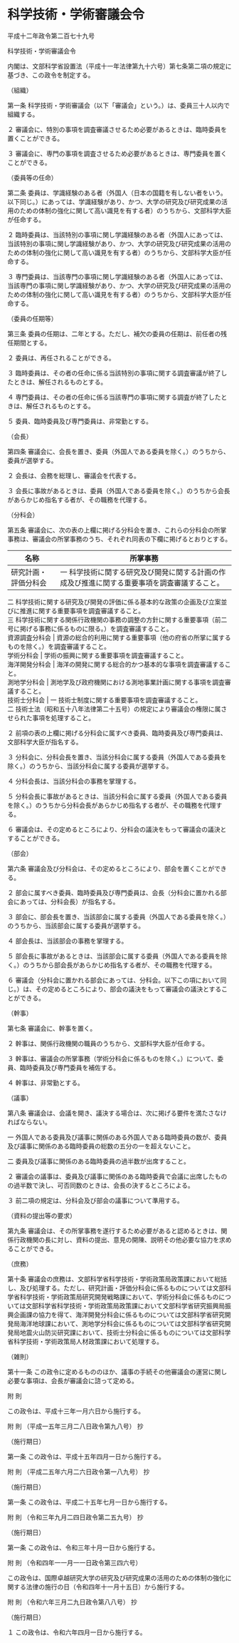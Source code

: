 # 科学技術・学術審議会令

平成十二年政令第二百七十九号

科学技術・学術審議会令

内閣は、文部科学省設置法（平成十一年法律第九十六号）第七条第二項の規定に基づき、この政令を制定する。

（組織）

第一条 科学技術・学術審議会（以下「審議会」という。）は、委員三十人以内で組織する。

２ 審議会に、特別の事項を調査審議させるため必要があるときは、臨時委員を置くことができる。

３ 審議会に、専門の事項を調査させるため必要があるときは、専門委員を置くことができる。

（委員等の任命）

第二条 委員は、学識経験のある者（外国人（日本の国籍を有しない者をいう。以下同じ。）にあっては、学識経験があり、かつ、大学の研究及び研究成果の活用のための体制の強化に関して高い識見を有する者）のうちから、文部科学大臣が任命する。

２ 臨時委員は、当該特別の事項に関し学識経験のある者（外国人にあっては、当該特別の事項に関し学識経験があり、かつ、大学の研究及び研究成果の活用のための体制の強化に関して高い識見を有する者）のうちから、文部科学大臣が任命する。

３ 専門委員は、当該専門の事項に関し学識経験のある者（外国人にあっては、当該専門の事項に関し学識経験があり、かつ、大学の研究及び研究成果の活用のための体制の強化に関して高い識見を有する者）のうちから、文部科学大臣が任命する。

（委員の任期等）

第三条 委員の任期は、二年とする。ただし、補欠の委員の任期は、前任者の残任期間とする。

２ 委員は、再任されることができる。

３ 臨時委員は、その者の任命に係る当該特別の事項に関する調査審議が終了したときは、解任されるものとする。

４ 専門委員は、その者の任命に係る当該専門の事項に関する調査が終了したときは、解任されるものとする。

５ 委員、臨時委員及び専門委員は、非常勤とする。

（会長）

第四条 審議会に、会長を置き、委員（外国人である委員を除く。）のうちから、委員が選挙する。

２ 会長は、会務を総理し、審議会を代表する。

３ 会長に事故があるときは、委員（外国人である委員を除く。）のうちから会長があらかじめ指名する者が、その職務を代理する。

（分科会）

第五条 審議会に、次の表の上欄に掲げる分科会を置き、これらの分科会の所掌事務は、審議会の所掌事務のうち、それぞれ同表の下欄に掲げるとおりとする。

名称 | 所掌事務  
---|---  
研究計画・評価分科会 |  一 科学技術に関する研究及び開発に関する計画の作成及び推進に関する重要事項を調査審議すること。  
二 科学技術に関する研究及び開発の評価に係る基本的な政策の企画及び立案並びに推進に関する重要事項を調査審議すること。  
三 科学技術に関する関係行政機関の事務の調整の方針に関する重要事項（前二号に掲げる事務に係るものに限る。）を調査審議すること。  
資源調査分科会 | 資源の総合的利用に関する重要事項（他の府省の所掌に属するものを除く。）を調査審議すること。  
学術分科会 | 学術の振興に関する重要事項を調査審議すること。  
海洋開発分科会 | 海洋の開発に関する総合的かつ基本的な事項を調査審議すること。  
測地学分科会 | 測地学及び政府機関における測地事業計画に関する事項を調査審議すること。  
技術士分科会 |  一 技術士制度に関する重要事項を調査審議すること。  
二 技術士法（昭和五十八年法律第二十五号）の規定により審議会の権限に属させられた事項を処理すること。  
  
２ 前項の表の上欄に掲げる分科会に属すべき委員、臨時委員及び専門委員は、文部科学大臣が指名する。

３ 分科会に、分科会長を置き、当該分科会に属する委員（外国人である委員を除く。）のうちから、当該分科会に属する委員が選挙する。

４ 分科会長は、当該分科会の事務を掌理する。

５ 分科会長に事故があるときは、当該分科会に属する委員（外国人である委員を除く。）のうちから分科会長があらかじめ指名する者が、その職務を代理する。

６ 審議会は、その定めるところにより、分科会の議決をもって審議会の議決とすることができる。

（部会）

第六条 審議会及び分科会は、その定めるところにより、部会を置くことができる。

２ 部会に属すべき委員、臨時委員及び専門委員は、会長（分科会に置かれる部会にあっては、分科会長）が指名する。

３ 部会に、部会長を置き、当該部会に属する委員（外国人である委員を除く。）のうちから、当該部会に属する委員が選挙する。

４ 部会長は、当該部会の事務を掌理する。

５ 部会長に事故があるときは、当該部会に属する委員（外国人である委員を除く。）のうちから部会長があらかじめ指名する者が、その職務を代理する。

６ 審議会（分科会に置かれる部会にあっては、分科会。以下この項において同じ。）は、その定めるところにより、部会の議決をもって審議会の議決とすることができる。

（幹事）

第七条 審議会に、幹事を置く。

２ 幹事は、関係行政機関の職員のうちから、文部科学大臣が任命する。

３ 幹事は、審議会の所掌事務（学術分科会に係るものを除く。）について、委員、臨時委員及び専門委員を補佐する。

４ 幹事は、非常勤とする。

（議事）

第八条 審議会は、会議を開き、議決する場合は、次に掲げる要件を満たさなければならない。

一 外国人である委員及び議事に関係のある外国人である臨時委員の数が、委員及び議事に関係のある臨時委員の総数の五分の一を超えないこと。

二 委員及び議事に関係のある臨時委員の過半数が出席すること。

２ 審議会の議事は、委員及び議事に関係のある臨時委員で会議に出席したものの過半数で決し、可否同数のときは、会長の決するところによる。

３ 前二項の規定は、分科会及び部会の議事について準用する。

（資料の提出等の要求）

第九条 審議会は、その所掌事務を遂行するため必要があると認めるときは、関係行政機関の長に対し、資料の提出、意見の開陳、説明その他必要な協力を求めることができる。

（庶務）

第十条 審議会の庶務は、文部科学省科学技術・学術政策局政策課において総括し、及び処理する。ただし、研究計画・評価分科会に係るものについては文部科学省科学技術・学術政策局研究開発戦略課において、学術分科会に係るものについては文部科学省科学技術・学術政策局政策課において文部科学省研究振興局振興企画課の協力を得て、海洋開発分科会に係るものについては文部科学省研究開発局海洋地球課において、測地学分科会に係るものについては文部科学省研究開発局地震火山防災研究課において、技術士分科会に係るものについては文部科学省科学技術・学術政策局人材政策課において処理する。

（雑則）

第十一条 この政令に定めるもののほか、議事の手続その他審議会の運営に関し必要な事項は、会長が審議会に諮って定める。

附 則

この政令は、平成十三年一月六日から施行する。

附 則 （平成一五年三月二八日政令第九八号） 抄

（施行期日）

第一条 この政令は、平成十五年四月一日から施行する。

附 則 （平成二五年六月二六日政令第一八九号） 抄

（施行期日）

第一条 この政令は、平成二十五年七月一日から施行する。

附 則 （令和三年九月二四日政令第二五九号） 抄

（施行期日）

第一条 この政令は、令和三年十月一日から施行する。

附 則 （令和四年一一月一一日政令第三四六号）

この政令は、国際卓越研究大学の研究及び研究成果の活用のための体制の強化に関する法律の施行の日（令和四年十一月十五日）から施行する。

附 則 （令和六年三月二九日政令第八八号） 抄

（施行期日）

１ この政令は、令和六年四月一日から施行する。
